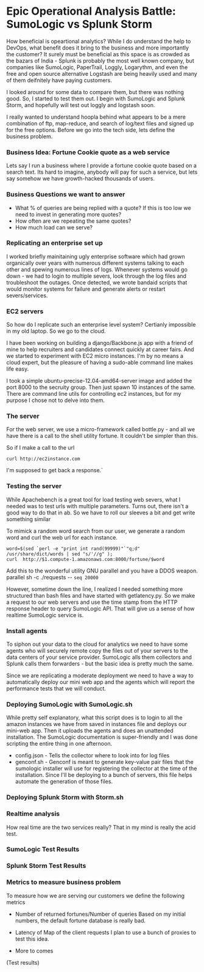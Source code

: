 # Epic Operational Analysis Battle: SumoLogic vs Splunk Storm


How beneficial is opeartional analytics? While I do understand the help to DevOps, what benefit does it bring to 
the business and more importantly the customer? It surely must be beneficial as this space is as crowded as the 
bazars of India - Splunk is probably the most well known company, but companies like SumoLogic, PaperTrail, Loggly,
Logarythm, and even the free and open source alternative Logstash are being heavily used and many of them deifnitely have 
paying customers.

I looked around for some data to compare them, but there was nothing good. So, I started to test them out. I begin with SumoLogic
and Splunk Storm, and hopefully will test out loggly and logstash soon.

I really wanted to understand hoopla behind what appears to be a mere combination of ftp, map-reduce, and search of log/text files
and signed up for the free options. Before we go into the tech side, lets define the business problem.


### Business Idea: Fortune Cookie quote as a web service  
Lets say I run a business where I provide a fortune cookie quote based on a search text. Its hard to imagine, anybody
will pay for such a service, but lets say somehow we have growth-hacked thousands of users.

### Business Questions we want to answer
* What % of queries are being replied with a quote? If this is too low we need to invest in generating more quotes?
* How often are we repeating the same quotes?
* How much load can we serve?

### Replicating an enterprise set up
I worked briefly mainitaining ugly enterprise software which had grown organically over years with numerous different systems talking to each
other and spewing numerous lines of logs. Whenever systems would go down - we had to login to multiple severs, look through the 
log files and troubleshoot the outages. Once detected, we wrote bandaid scripts that would monitor systems for failure and generate 
alerts or restart severs/services.

### EC2 servers
So how do I replicate such an enterprise level system? Certianly impossible in my old laptop. So we go to the cloud. 

I have been working on building a django/Backbone.js app with a friend of mine to help recruiters and candidates connect quickly at career fairs.
And we started to experiment with EC2 micro instances. I'm by no means a cloud expert, but the pleasure of having a sudo-able command line makes life 
easy.

I took a simple ubuntu-precise-12.04-amd64-server image and added the port 8000 to the secruity group. Then just spawn 10 instances of the same.
There are command line utils for controlling ec2 instances, but for my purpose I chose not to delve into them. 


### The server
For the web server, we use a micro-framework called bottle.py - and all we have there is a call to the shell utility fortune.
It couldn't be simpler than this.
    

So if I make a call to the url 

    curl http://ec2instance.com 

I'm supposed to get back a response.`

### Testing the server
While Apachebench is a great tool for load testing web severs, what I needed was to test urls with multiple parameters. Turns out,
there isn't a good way to do that in ab. So we have to roll our sleeves a bit and get write something similar

To mimick a random word search from our user, we generate a random word and curl the web url for each instance.

    word=$(sed `perl -e "print int rand(99999)"`"q;d" /usr/share/dict/words | sed "s/'//g" );
    curl  http://$1.compute-1.amazonaws.com:8000/fortune/$word
 
Add this to the wonderful utility GNU parallel and you have a DDOS weapon.
    parallel sh -c ./requests -- `seq 20000`

However, sometime down the line, I realized I needed something more structured than bash files and have started with getlatency.py.
So we make a request to our web servers and use the time stamp from the HTTP response header to query SumoLogic API. That will give us a sense of how realtime SumoLogic service is.

### Install agents 
To siphon out your data to the cloud for analytics we need to have some agents who will securely remote copy the files out of your
servers to the data centers of your service provider. SumoLogic alls them collectors and Splunk calls them forwarders - but the basic 
idea is pretty much the same. 

Since we are replicating a moderate deployment we need to have a way to automatically deploy our mini web app and the agents which will 
report the performance tests that we will conduct.

### Deploying SumoLogic with SumoLogic.sh 
While pretty self explanatory, what this script does is to login to all the amazon instances we have from saved in instances file and
deploys our mini-web app. Then it uploads the agents and does an unattended installation. The SumoLogic documentation is super-friendly
and I was done scripting the entire thing in one afternoon.

* config.json - Tells the collector where to look into for log files
* genconf.sh - Genconf is meant to generate key-value pair files that the sumologic installer will use for registering the collector at the time of the installation. Since I'll be deploying to a bunch of servers, this file helps automate the generation of those files.
  


### Deploying Splunk Storm with Storm.sh



### Realtime analysis
How real time are the two services really? That in my mind is really the acid test. 

### SumoLogic Test Results



### Splunk Storm Test Results


### Metrics to measure business problem

To measure how we are serving our customers we define the following metrics

* Number of returned fortunes/Number of queries
	Based on my initial numbers, the default fortune database is really bad.

* Latency of Map of the client requests
	I plan to use a bunch of proxies to test this idea. 

* More to comes


(Test results)









